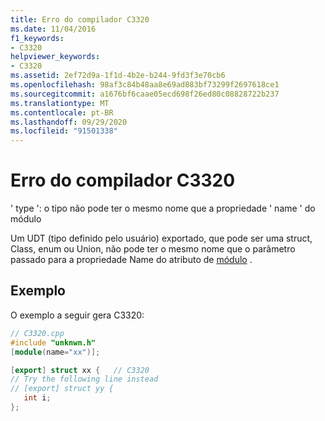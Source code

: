 ```yaml
---
title: Erro do compilador C3320
ms.date: 11/04/2016
f1_keywords:
- C3320
helpviewer_keywords:
- C3320
ms.assetid: 2ef72d9a-1f1d-4b2e-b244-9fd3f3e70cb6
ms.openlocfilehash: 98af3c84b48aa8e69ad883bf73299f2697618ce1
ms.sourcegitcommit: a1676bf6caae05ecd698f26ed80c08828722b237
ms.translationtype: MT
ms.contentlocale: pt-BR
ms.lasthandoff: 09/29/2020
ms.locfileid: "91501338"
---
```

# <a name="compiler-error-c3320"></a>Erro do compilador C3320

' type ': o tipo não pode ter o mesmo nome que a propriedade ' name ' do módulo

Um UDT (tipo definido pelo usuário) exportado, que pode ser uma struct, Class, enum ou Union, não pode ter o mesmo nome que o parâmetro passado para a propriedade Name do atributo de [módulo](../../windows/attributes/module-cpp.md) .

## <a name="example"></a>Exemplo

O exemplo a seguir gera C3320:

```cpp
// C3320.cpp
#include "unknwn.h"
[module(name="xx")];

[export] struct xx {   // C3320
// Try the following line instead
// [export] struct yy {
   int i;
};
```
